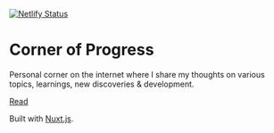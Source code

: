 [![Netlify Status](https://api.netlify.com/api/v1/badges/763540be-38d6-4445-b1dc-4a3362d553c7/deploy-status)](https://app.netlify.com/sites/pensive-brahmagupta-0af232/deploys)

# Corner of Progress

Personal corner on the internet where I share my thoughts on various topics, learnings, new discoveries & development.

[Read](https://cornerofprogress.com/)

Built with [Nuxt.js](https://nuxtjs.org).
